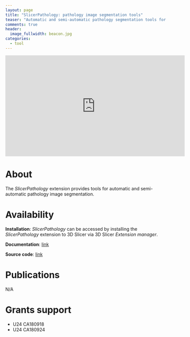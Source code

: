 ```yaml
---
layout: page
title: "SlicerPathology: pathology image segmentation tools"
teaser: "Automatic and semi-automatic pathology segmentation tools for use as an extension within 3D Slicer."
comments: true
header:
  image_fullwidth: beacon.jpg
categories:
  - tool
---
```


<iframe width="560" height="315" src="https://www.youtube.com/embed/n6RtJoU9nGQ?rel=0" frameborder="0" allow="autoplay; encrypted-media" allowfullscreen></iframe>

# About

The _SlicerPathology_ extension provides tools for automatic and semi-automatic pathology image segmentation.

# Availability

**Installation**: _SlicerPathology_ can be accessed by installing the _SlicerPathology_ extension to 3D Slicer via 3D Slicer _Extension manager_.

**Documentation**: [link](https://www.slicer.org/wiki/Documentation/Nightly/Extensions/SlicerPathology)

**Source code**: [link](https://github.com/SBU-BMI/SlicerPathology)

# Publications

N/A

# Grants support

* U24 CA180918
* U24 CA180924

